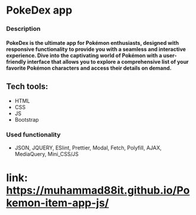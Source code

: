 # PokeDex app
### Description
#### PokeDex is the ultimate app for Pokémon enthusiasts, designed with responsive functionality to provide you with a seamless and interactive experience. Dive into the captivating world of Pokémon with a user-friendly interface that allows you to explore a comprehensive list of your favorite Pokémon characters and access their details on demand.
## Tech tools:
- HTML
- CSS
- JS
- Bootstrap
### Used functionality
- JSON, JQUERY, ESlint, Prettier, Modal, Fetch, Polyfill, AJAX, MediaQuery, Mini_CSS/JS
# link: https://muhammad88it.github.io/Pokemon-item-app-js/

